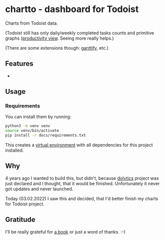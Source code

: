 # chartto - dashboard for Todoist

Charts from Todoist data.

(Todoist still has only daily/weekly completed tasks counts and primitive graphs ([productivity view](https://todoist.com/help/articles/how-to-use-the-productivity-view). Seeing more really helps.)

(There are some extensions though: [ganttify](https://todoist.com/integrations/apps/ganttify), etc.)

## Features

- 


## Usage

### Requirements
You can install them by running:

```bash
python3 -m venv venv
source venv/bin/activate
pip install -r docs/requirements.txt
```

This creates a [virtual environment](https://docs.python.org/3/library/venv.html#:~:text=A%20virtual%20environment%20is%20a,part%20of%20your%20operating%20system.) with all dependencies for this project installed.


## Why

4 years ago I wanted to build this, but didn't, because [dolytics](https://www.producthunt.com/upcoming/dolytics) project was just declared and I thought, that it would be finished.
Unfortunately it never got updates and never launched.

Today (03.02.2022) I saw this and decided, that I'd better finish my charts for Todoist project.  

## Gratitude

I'll be really grateful for [a book](https://www.buymeacoffee.com/walsk) or just a word of thanks. :-)
